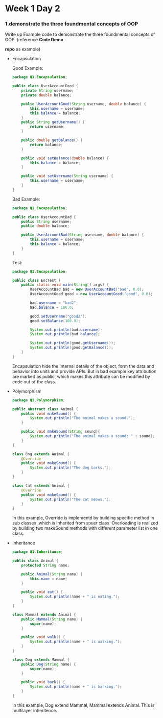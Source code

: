 # Week 1 Day 2



### 1.demonstrate the three foundmental concepts of OOP

Write up Example code to demonstrate the three foundmental concepts of OOP. (reference **Code Demo**

**repo** as example)

- Encapsulation

  Good Example:

  ```java
  package Q1.Encapsulation;
  
  public class UserAccountGood {
      private String username;
      private double balance;
  
      public UserAccountGood(String username, double balance) {
          this.username = username;
          this.balance = balance;
      }
      public String getUsername() {
          return username;
      }
  
      public double getBalance() {
          return balance;
      }
  
      public void setBalance(double balance) {
          this.balance = balance;
      }
  
      public void setUsername(String username) {
          this.username = username;
      }
  }
  ```

  Bad Example:

  ```java
  package Q1.Encapsulation;
  
  public class UserAccountBad {
      public String username;
      public double balance;
  
      public UserAccountBad(String username, double balance) {
          this.username = username;
          this.balance = balance;
      }
  }
  ```

  Test:

  ```java
  package Q1.Encapsulation;
  
  public class EncTest {
      public static void main(String[] args) {
          UserAccountBad bad = new UserAccountBad("bad", 0.0);
          UserAccountGood good = new UserAccountGood("good", 0.0);
  
          bad.username = "bad2";
          bad.balance = 100.0;
  
          good.setUsername("good2");
          good.setBalance(100.0);
  
          System.out.println(bad.username);
          System.out.println(bad.balance);
  
          System.out.println(good.getUsername());
          System.out.println(good.getBalance());
      }
  }
  ```

  Encapsulation hide the internal details of the object, form the data and behavior into units and provide APIs. But in bad example key attribution are marked as public, which makes this attribute can be modified by code out of the class.

- Polymorphism

  ```java
  package Q1.Polymorphism;
  
  public abstract class Animal {
      public void makeSound() {
          System.out.println("The animal makes a sound.");
      }
  
      public void makeSound(String sound){
          System.out.println("The animal makes a sound: " + sound);
      }
  }
  
  class Dog extends Animal {
      @Override
      public void makeSound() {
          System.out.println("The dog barks.");
      }
  }
  
  class Cat extends Animal {
      @Override
      public void makeSound() {
          System.out.println("The cat meows.");
      }
  }
  ```

  In this example, Override is implementd by building specific method in sub classes ,which is inherited from spuer class. Overloading is realized by building two makeSound methods with different parameter list in one class.

- Inheritance

  ```java
  package Q1.Inheritance;
  
  public class Animal {
      protected String name;
  
      public Animal(String name) {
          this.name = name;
      }
  
      public void eat() {
          System.out.println(name + " is eating.");
      }
  }
  
  class Mammal extends Animal {
      public Mammal(String name) {
          super(name);
      }
  
      public void walk() {
          System.out.println(name + " is walking.");
      }
  }
  
  class Dog extends Mammal {
      public Dog(String name) {
          super(name);
      }
  
      public void bark() {
          System.out.println(name + " is barking.");
      }
  }
  ```

  In this example, Dog extend Mammal, Mammal extends Animal. This is multilayer inheritence.